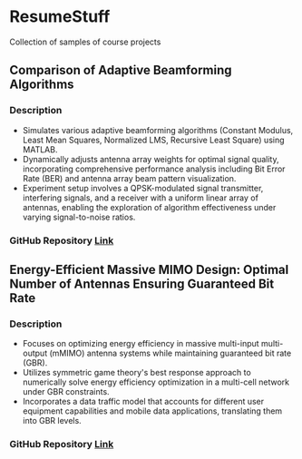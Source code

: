 # ResumeStuff
Collection of samples of course projects


## Comparison of Adaptive Beamforming Algorithms

### Description
- Simulates various adaptive beamforming algorithms (Constant Modulus, Least Mean Squares, Normalized LMS, Recursive Least Square) using MATLAB.
- Dynamically adjusts antenna array weights for optimal signal quality, incorporating comprehensive performance analysis including Bit Error Rate (BER) and antenna array beam pattern visualization.
- Experiment setup involves a QPSK-modulated signal transmitter, interfering signals, and a receiver with a uniform linear array of antennas, enabling the exploration of algorithm effectiveness under varying signal-to-noise ratios.

### GitHub Repository [Link](https://github.com/MohammedAbuibaid/AdaptiveBeamformingAlgorithms)


## Energy-Efficient Massive MIMO Design: Optimal Number of Antennas Ensuring Guaranteed Bit Rate

### Description
- Focuses on optimizing energy efficiency in massive multi-input multi-output (mMIMO) antenna systems while maintaining guaranteed bit rate (GBR).
- Utilizes symmetric game theory's best response approach to numerically solve energy efficiency optimization in a multi-cell network under GBR constraints.
- Incorporates a data traffic model that accounts for different user equipment capabilities and mobile data applications, translating them into GBR levels.

### GitHub Repository [Link](https://github.com/MohammedAbuibaid/energy-efficient-mMIMO-design)




